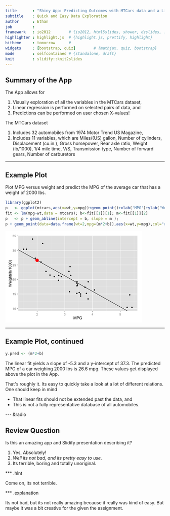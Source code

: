 ```yaml
---
title       : "Shiny App: Predicting Outcomes with MTCars data and a Linear Best-Fit"
subtitle    : Quick and Easy Data Exploration
author      : Ethan
job         : 
framework   : io2012        # {io2012, html5slides, shower, dzslides, ...}
highlighter : highlight.js  # {highlight.js, prettify, highlight}
hitheme     : tomorrow      # 
widgets     : [bootstrap, quiz]        # {mathjax, quiz, bootstrap}
mode        : selfcontained # {standalone, draft}
knit        : slidify::knit2slides
---
```


## Summary of the App

The App allows for 

1. Visually exploration of all the variables in the MTCars dataset,
2. Linear regression is performed on selected pairs of data, and
3. Predictions can be performed on user chosen X-values!

The MTCars dataset

1.  Includes 32 automobiles from 1974 Motor Trend US Magazine,
2.  Includes 11 variables, which are Miles/(US) gallon, Number of cylinders,
Displacement (cu.in.), Gross horsepower, Rear axle ratio, Weight (lb/1000),
1/4 mile time, V/S, Transmission type, Number of forward gears,
Number of carburetors

--- 

## Example Plot

Plot MPG versus weight and predict the MPG of the average car that has a weight of 2000 lbs.

```r
library(ggplot2)
p   <- ggplot(mtcars,aes(x=wt,y=mpg))+geom_point()+xlab('MPG')+ylab('Weight(lb/1000)')                     
fit <- lm(mpg~wt,data = mtcars); b<-fit[[1]][1]; m<-fit[[1]][2]
p   <- p + geom_abline(intercept = b, slope = m ); 
p + geom_point(data=data.frame(wt=2,mpg=(m*2+b)),aes(x=wt,y=mpg),col="red",size=5)
```

![plot of chunk unnamed-chunk-1](assets/fig/unnamed-chunk-1.png) 

--- 

## Example Plot, continued


```r
y.pred <- (m*2+b)
```
The linear fit yields a slope of -5.3 and a y-intercept of 37.3.  The predicted MPG of a car weighing 2000 lbs is 26.6 mpg.  These values get displayed above the plot in the App.  

That's roughly it.  Its easy to quickly take a look at a lot of different relations.  One should keep in mind 

* That linear fits should not be extended past the data, and 
* This is not a fully representative database of all automobiles.  



--- &radio

## Review Question

Is this an amazing app and Slidify presentation describing it?

1.  Yes, Absolutely!
2.  _Well its not bad, and its pretty easy to use._
3.  Its terrible, boring and totally unoriginal.

*** .hint 

Come on, its not terrible.

*** .explanation 

Its not bad, but its not really amazing because it really was kind of easy.  But maybe it was a bit creative for the given the assignment.  

